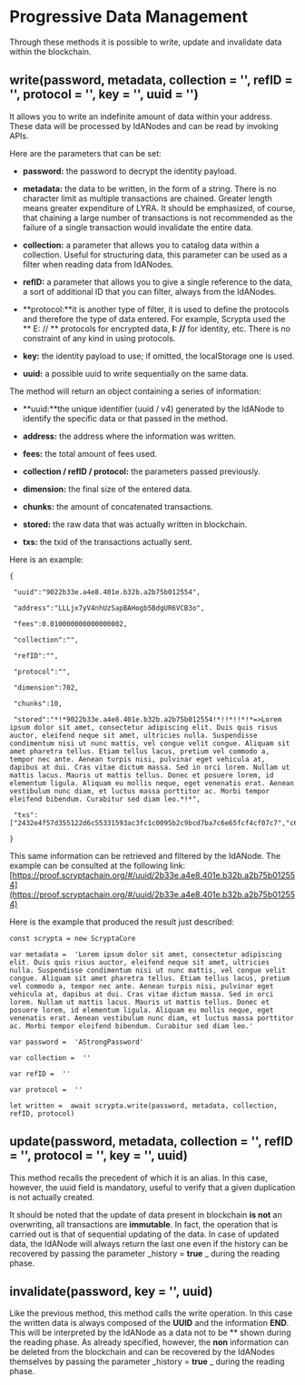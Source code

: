 # Progressive Data Management
Through these methods it is possible to write, update and invalidate data within the blockchain.

## write(password, metadata, collection = '', refID = '', protocol = '', key = '', uuid = '')

It allows you to write an indefinite amount of data within your address. These data will be processed by IdANodes and can be read by invoking APIs.

Here are the parameters that can be set:

-   **password:** the password to decrypt the identity payload.
    
-   **metadata:** the data to be written, in the form of a string. There is no character limit as multiple transactions are chained. Greater length means greater expenditure of LYRA. It should be emphasized, of course, that chaining a large number of transactions is not recommended as the failure of a single transaction would invalidate the entire data.
    
-   **collection:** a parameter that allows you to catalog data within a collection. Useful for structuring data, this parameter can be used as a filter when reading data from IdANodes.
    
-   **refID:** a parameter that allows you to give a single reference to the data, a sort of additional ID that you can filter, always from the IdANodes.
    
-   **protocol:**it is another type of filter, it is used to define the protocols and therefore the type of data entered. For example, Scrypta used the ** E: // ** protocols for encrypted data, **I: //** for identity, etc. There is no constraint of any kind in using protocols.
    
-   **key:** the identity payload to use; if omitted, the localStorage one is used.
    
-   **uuid:** a possible uuid to write sequentially on the same data.

The method will return an object containing a series of information:

-   **uuid:**the unique identifier (uuid / v4) generated by the IdANode to identify the specific data or that passed in the method.
    
-   **address:** the address where the information was written.
    
-   **fees:** the total amount of fees used.
    
-   **collection / refID / protocol:** the parameters passed previously.
    
-   **dimension:** the final size of the entered data.
    
-   **chunks:** the amount of concatenated transactions.
    
-   **stored:** the raw data that was actually written in blockchain.
    
-   **txs:** the txid of the transactions actually sent.
    
Here is an example:
```
{

 "uuid":"9022b33e.a4e8.401e.b32b.a2b75b012554",

 "address":"LLLjx7yV4nhUzSapBAHogb5BdgUR6VCB3o",

 "fees":0.010000000000000002,

 "collection":"",

 "refID":"",

 "protocol":"",

 "dimension":702,

 "chunks":10,

 "stored":"*!*9022b33e.a4e8.401e.b32b.a2b75b012554!*!!*!!*!*=>Lorem ipsum dolor sit amet, consectetur adipiscing elit. Duis quis risus auctor, eleifend neque sit amet, ultricies nulla. Suspendisse condimentum nisi ut nunc mattis, vel congue velit congue. Aliquam sit amet pharetra tellus. Etiam tellus lacus, pretium vel commodo a, tempor nec ante. Aenean turpis nisi, pulvinar eget vehicula at, dapibus at dui. Cras vitae dictum massa. Sed in orci lorem. Nullam ut mattis lacus. Mauris ut mattis tellus. Donec et posuere lorem, id elementum ligula. Aliquam eu mollis neque, eget venenatis erat. Aenean vestibulum nunc diam, et luctus massa porttitor ac. Morbi tempor eleifend bibendum. Curabitur sed diam leo.*!*",

 "txs":["2432e4f57d355122d6c55331593ac3fc1c0095b2c9bcd7ba7c6e65fcf4cf07c7","c6d592889105c2989c43df50197f3b0d35449497001be69842602b9a72306a03","cf52acfc5384813ea65741354066962e10c33db826e575d300326850f0761c7f","b3d38ee224f8f82bbf0c4f878740dea5664ce3b90c2f5fea38e53ee1caa3a5d8","915ff12007dc738761c4746087fca2d03c17cefb272504d04f3378d3038816d1","76e3d9427575a82550e3461dad453d006c1d79bb59fd64eadcd6ce2f884ca582","d7650a8357fe031eec3672210c4d96bc41383375eeeac87062efb7c273daf924","27a00bc5478d6e50e04375271066c6ad7e0ac923d5553ab41358643942baf859","bedec596bf4117cea73095ec32361aef2425a65b9f1be23fd842181552c7d00e","6b4959c76eb57e3e913965901bf627f3e82e6c1332ae34d571f1222c68a24d49"]

}
```

This same information can be retrieved and filtered by the IdANode. The example can be consulted at the following link: [https://proof.scryptachain.org/#/uuid/2b33e.a4e8.401e.b32b.a2b75b012554](https://proof.scryptachain.org/#/uuid/2b33e.a4e8.401e.b32b.a2b75b012554)​

Here is the example that produced the result just described:
```
const scrypta = new ScryptaCore

var metadata =  'Lorem ipsum dolor sit amet, consectetur adipiscing elit. Duis quis risus auctor, eleifend neque sit amet, ultricies nulla. Suspendisse condimentum nisi ut nunc mattis, vel congue velit congue. Aliquam sit amet pharetra tellus. Etiam tellus lacus, pretium vel commodo a, tempor nec ante. Aenean turpis nisi, pulvinar eget vehicula at, dapibus at dui. Cras vitae dictum massa. Sed in orci lorem. Nullam ut mattis lacus. Mauris ut mattis tellus. Donec et posuere lorem, id elementum ligula. Aliquam eu mollis neque, eget venenatis erat. Aenean vestibulum nunc diam, et luctus massa porttitor ac. Morbi tempor eleifend bibendum. Curabitur sed diam leo.'

var password =  'AStrongPassword'

var collection =  ''

var refID =  ''

var protocol =  ''

​let written =  await scrypta.write(password, metadata, collection, refID, protocol)
```

## update(password, metadata, collection = '', refID = '', protocol = '', key = '', uuid)

This method recalls the precedent of which it is an alias. In this case, however, the uuid field is mandatory, useful to verify that a given duplication is not actually created.

It should be noted that the update of data present in blockchain **is not** an overwriting, all transactions are **immutable**. In fact, the operation that is carried out is that of sequential updating of the data. In case of updated data, the IdANode will always return the last one even if the history can be recovered by passing the parameter _history = **true** _ during the reading phase.

## invalidate(password, key  =  '', uuid)

Like the previous method, this method calls the write operation. In this case the written data is always composed of the **UUID** and the information **END**. This will be interpreted by the IdANode as a data not to be ** shown during the reading phase. As already specified, however, the **non** information can be deleted from the blockchain and can be recovered by the IdANodes themselves by passing the parameter _history = **true** _ during the reading phase.
<!--stackedit_data:
eyJoaXN0b3J5IjpbMTE1MTc4MjkwOF19
-->